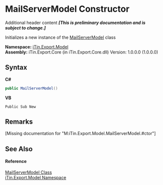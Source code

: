 # MailServerModel Constructor 
Additional header content _**\[This is preliminary documentation and is subject to change.\]**_

Initializes a new instance of the <a href="e154239f-46aa-38e1-41bd-c8acbb55fb79">MailServerModel</a> class

**Namespace:**&nbsp;<a href="ef57ffcc-e95e-b212-5a46-9aa6f5a3511f">iTin.Export.Model</a><br />**Assembly:**&nbsp;iTin.Export.Core (in iTin.Export.Core.dll) Version: 1.0.0.0 (1.0.0.0)

## Syntax

**C#**<br />
``` C#
public MailServerModel()
```

**VB**<br />
``` VB
Public Sub New
```


## Remarks
\[Missing <remarks> documentation for "M:iTin.Export.Model.MailServerModel.#ctor"\]

## See Also


#### Reference
<a href="e154239f-46aa-38e1-41bd-c8acbb55fb79">MailServerModel Class</a><br /><a href="ef57ffcc-e95e-b212-5a46-9aa6f5a3511f">iTin.Export.Model Namespace</a><br />